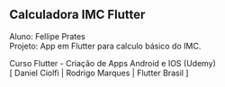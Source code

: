 ## Calculadora IMC Flutter

Aluno: Fellipe Prates  
Projeto: App em Flutter para calculo básico do IMC.

Curso Flutter - Criação de Apps Android e IOS (Udemy)  
[ Daniel Ciolfi | Rodrigo Marques | Flutter Brasil ]
